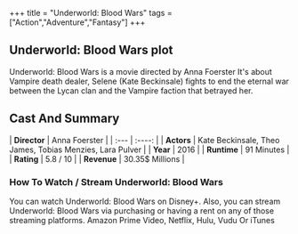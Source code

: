 +++
title = "Underworld: Blood Wars"
tags = ["Action","Adventure","Fantasy"]
+++
## Underworld: Blood Wars plot
Underworld: Blood Wars is a movie directed by Anna Foerster It's about Vampire death dealer, Selene (Kate Beckinsale) fights to end the eternal war between the Lycan clan and the Vampire faction that betrayed her.
## Cast And Summary
| **Director**      | Anna Foerster |
    | :---        |    :----:   |
    |  **Actors** | Kate Beckinsale, Theo James, Tobias Menzies, Lara Pulver |
    | **Year**   | 2016    |
    |  **Runtime** | 91 Minutes |
    |  **Rating** | 5.8 / 10 | 
    |  **Revenue** | 30.35$ Millions |
### How To Watch / Stream Underworld: Blood Wars
You can watch Underworld: Blood Wars on Disney+.
Also, you can stream Underworld: Blood Wars via purchasing or having a rent on any of those streaming platforms.
Amazon Prime Video, Netflix, Hulu, Vudu Or iTunes